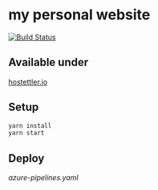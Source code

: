# my personal website

[![Build Status](https://dev.azure.com/lucahost/personal-website/_apis/build/status/lucahost.personal-website?branchName=master)](https://dev.azure.com/lucahost/personal-website/_build/latest?definitionId=1&branchName=master)

## Available under

[hostettler.io](https://hostettler.io)

## Setup

```sh
yarn install
yarn start
```

## Deploy

_azure-pipelines.yaml_
